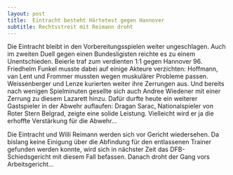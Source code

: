 ```yaml
---
layout: post
title:  Eintracht besteht Härtetest gegen Hannover
subtitle: Rechtsstreit mit Reimann droht
---
```


Die Eintracht bleibt in den Vorbereitungsspielen weiter ungeschlagen. Auch im zweiten Duell gegen einen Bundesligisten reichte es zu einem Unentschieden. Beierle traf zum verdienten 1:1 gegen Hannover 96. Friedhelm Funkel musste dabei auf einige Akteure verzichten: Hoffmann, van Lent und Frommer mussten wegen muskulärer Probleme passen. Weissenberger und Lenze kurierten weiter ihre Zerrungen aus. Und bereits nach wenigen Spielminuten gesellte sich auch Andree Wiedener mit einer Zerrung zu diesem Lazarett hinzu. Dafür durfte heute ein weiterer Gastspieler in der Abwehr auflaufen: Dragan Sarac, Nationalspieler von Roter Stern Belgrad, zeigte eine solide Leistung. Vielleicht wird er ja die erhoffte Verstärkung für die Abwehr...

Die Eintracht und Willi Reimann werden sich vor Gericht wiedersehen. Da bislang keine Einigung über die Abfindung für den entlassenen Trainer gefunden werden konnte, wird sich in nächster Zeit das DFB-Schiedsgericht mit diesem Fall befassen. Danach droht der Gang vors Arbeitsgericht...
